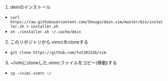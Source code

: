 1. deinのインストール
- `curl https://raw.githubusercontent.com/Shougo/dein.vim/master/bin/installer.sh > installer.sh`
- `sh ./installer.sh ~/.cache/dein`

2. このリポジトリから.vimrcをcloneする
- `git clone https://github.com/tut203326/vim`

3. ~/vimにcloneした.vimrcファイルをコピー(移動)する
- `cp ~/vim/.vimrc ~/`
